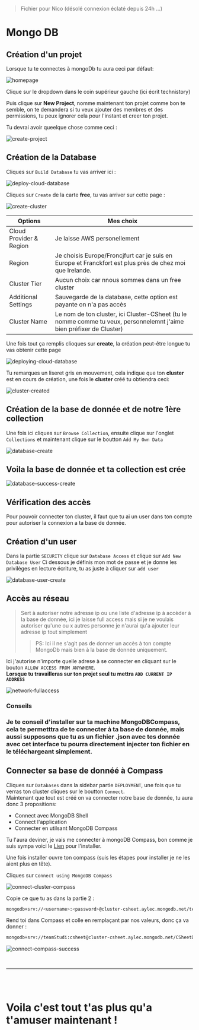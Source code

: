 > Fichier pour Nico (désolé connexion éclaté depuis 24h ...)

# Mongo DB

## Création d'un projet

Lorsque tu te connectes à mongoDb tu aura ceci par défaut:

![homepage](./images/homepage.jpg)

Clique sur le dropdown dans le coin supérieur gauche (ici écrit technistory)

Puis clique sur **New Project**, nomme maintenant ton projet comme bon te semble, on te demandera si tu veux ajouter des membres et des permissions, tu peux ignorer cela pour l'instant et creer ton projet.

Tu devrai avoir queelque chose comme ceci :

![create-project](./images/create-project.jpg)

## Création de la **Database**

Cliques sur `Build Database` tu vas arriver ici :

![deploy-cloud-database](./images/deploy-cloud-database.jpg)

Cliques sur `Create` de la carte **free**, tu vas arriver sur cette page :

![create-cluster](./images/create-cluster.jpg)


|Options  |Mes choix  |
|---------|---------|
|Cloud Provider & Region|Je laisse AWS personellement|
|Region|Je choisis Europe/Froncjfurt car je suis en Europe et Franckfort est plus près de chez moi que Irelande.|
|Cluster Tier|Aucun choix car nnous sommes dans un free cluster|
|Additional Settings|Sauvegarde de la database, cette option est payante on n'a pas accès|
|Cluster Name|Le nom de ton cluster, ici Cluster-CSheet (tu le nomme comme tu veux, personnelemnt j'aime bien préfixer de Cluster)|

Une fois tout ça remplis clioques sur **create**, la création peut-être longue tu vas obtenir cette page

![deploying-cloud-database](./images/deploying-cluster.jpg)

Tu remarques un liseret gris en mouvement, cela indique que ton **cluster** est en cours de création, une fois le **cluster** créé tu obtiendra ceci:

![cluster-created](./images/cluster-created.jpg)

## Création de la base de donnée et de notre 1ère collection

Une fois ici cliques sur `Browse Collection`, ensuite clique sur l'onglet `Collections` et maintenant clique sur le boutton `Add My Own Data`

![database-create](./images/database-create.jpg)

## Voila la base de donnée et ta collection est crée

![database-success-create](./images/database-success-create.jpg)

## Vérification des accès

Pour pouvoir connecter ton cluster, il faut que tu ai un user dans ton compte pour autoriser la connexion a ta base de donnée.

## Création d'un user

Dans la partie `SECURITY` clique sur `Database Access` et clique sur `Add New Database User` Ci dessous je définis mon mot de passe et je donne les privilèges en lecture écriture, tu as juste à cliquer sur `add user`

![database-user-create](./images/database-user-create.jpg)


## Accès au réseau

>Sert à autoriser notre adresse ip ou une liste d'adresse ip à accèder à la base de donnée, ici je laisse full access mais si je ne voulais autoriser qu'une ou x autres personne je n'aurai qu'a ajouter leur adresse ip tout simplement <br>
><blockquote>PS: Ici il ne s'agit pas de donner un accès à ton compte MongoDb mais bien à la base de donnée uniquement.
</blockquote>

Ici j'autorise n'importe quelle adrese à se connecter en cliquant sur le bouton `ALLOW ACCESS FROM ANYWHERE`.<br/>
 **Lorsque tu travailleras sur ton projet seul tu mettra `ADD CURRENT IP ADDRESS`**

![network-fullaccess](./images/network-fullaccess.jpg)


<div>

**<h3>Conseils</h3>**

### Je te conseil d'installer sur ta machine MongoDBCompass, cela te permetttra de te connecter à ta base de donnée, mais aussi supposons que tu as un fichier .json avec tes donnée avec cet interface tu pourra directement injecter ton fichier en le téléchargeant simplement.

</div>

## Connecter sa base de donnéé à Compass

Cliques sur `Databases` dans la sidebar partie `DEPLOYMENT`, une fois que tu verras ton cluster cliques sur le boutton `Connect`.<br/>
Maintenant que tout est créé on va connecter notre base de donnée, tu aura donc 3 propositions:

- Connect avec MongoDB Shell
- Connect l'application
- Connecter en utilsant MongoDB Compass

Tu l'aura deviner, je vais me connecter à mongoDB Compass, bon comme je suis sympa voici le [Lien](https://www.mongodb.com/fr-fr/products/compass) pour l'installer.

Une fois installer ouvre ton compass (suis les étapes pour installer je ne les aient plus en tête).

Cliques sur `Connect using MongoDB Compass`

![connect-cluster-compass](./images/connect-cluster-compass.jpg)

Copie ce que tu as dans la partie 2 :

``` bash
mongodb+srv://<username>:<password>@cluster-csheet.aylec.mongodb.net/test
```

Rend toi dans Compass et colle en remplaçant par nos valeurs, donc ça va donner :

``` bash
mongodb+srv://teamStudi:csheet@cluster-csheet.aylec.mongodb.net/CSheetDB
```

![connect-compass-success](./images/connect-compass-success.jpg)

<br/><hr/><br/><br/>

# Voila c'est tout t'as plus qu'a t'amuser maintenant !
